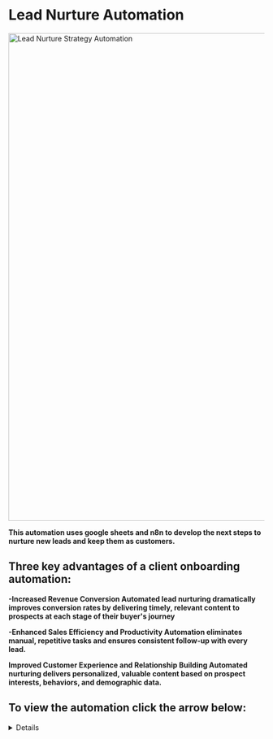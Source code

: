 # Lead Nurture Automation

<img width="960" alt="Lead Nurture Strategy Automation" src="https://github.com/user-attachments/assets/3a92bf94-f668-4bcf-8589-c2acf4315bd6" />

<b>This automation uses google sheets and n8n to develop the next steps to nurture new leads and keep them as customers.

<h2>Three key advantages of a client onboarding automation:</h2>

-Increased Revenue Conversion Automated lead nurturing dramatically improves conversion rates by delivering timely, relevant content to prospects at each stage of their buyer's journey

-Enhanced Sales Efficiency and Productivity Automation eliminates manual, repetitive tasks and ensures consistent follow-up with every lead.

Improved Customer Experience and Relationship Building Automated nurturing delivers personalized, valuable content based on prospect interests, behaviors, and demographic data.

</b>
</b>


<h2>To view the automation click the arrow below:</h2> 

  <details close>

<div>

</summary>

[![Trello Onboarding Automation](https://i.vimeocdn.com/video/2029015615-30ffabce1241e9098d9cd1b7e4bc5c8d468a623a2417d9b19884fa54b75deca5-d_142x80?&r=pad&region=us)](https://vimeo.com/1095255933 "Lead Nurture Automation")

